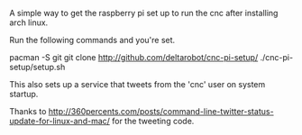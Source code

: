 A simple way to get the raspberry pi set up to run the cnc after installing arch linux. 

Run the following commands and you're set.

pacman -S git
git clone http://github.com/deltarobot/cnc-pi-setup/
./cnc-pi-setup/setup.sh

This also sets up a service that tweets from the 'cnc' user on system startup.

Thanks to http://360percents.com/posts/command-line-twitter-status-update-for-linux-and-mac/ for the tweeting code.

